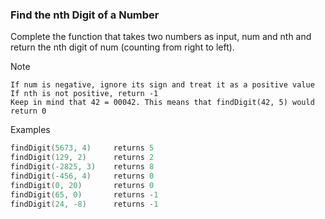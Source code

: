 ### Find the nth Digit of a Number


Complete the function that takes two numbers as input, num and nth and return the nth digit of num (counting from right to left).

Note

    If num is negative, ignore its sign and treat it as a positive value
    If nth is not positive, return -1
    Keep in mind that 42 = 00042. This means that findDigit(42, 5) would return 0

Examples
```c
findDigit(5673, 4)     returns 5
findDigit(129, 2)      returns 2
findDigit(-2825, 3)    returns 8
findDigit(-456, 4)     returns 0
findDigit(0, 20)       returns 0
findDigit(65, 0)       returns -1
findDigit(24, -8)      returns -1
